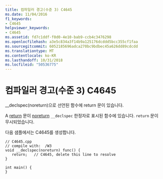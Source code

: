 ```yaml
---
title: 컴파일러 경고(수준 3) C4645
ms.date: 11/04/2016
f1_keywords:
- C4645
helpviewer_keywords:
- C4645
ms.assetid: fd7c1ddf-f0d0-4e10-bab9-ccb4c3476298
ms.openlocfilehash: a3e5c834a3f14b9a125176dcddd5bcc355cf1faa
ms.sourcegitcommit: 6052185696adca270bc9bdbec45a626dd89cdcdd
ms.translationtype: MT
ms.contentlocale: ko-KR
ms.lasthandoff: 10/31/2018
ms.locfileid: "50536775"
---
```

# <a name="compiler-warning-level-3-c4645"></a>컴파일러 경고(수준 3) C4645

__declspec(noreturn)으로 선언된 함수에 return 문이 있습니다.

A [return](../../cpp/return-statement-in-program-termination-cpp.md) 문이 [noreturn](../../cpp/noreturn.md) `__declspec` 한정자로 표시된 함수에 있습니다. `return` 문이 무시되었습니다.

다음 샘플에서는 C4645를 생성합니다.

```
// C4645.cpp
// compile with:  /W3
void __declspec(noreturn) func() {
   return;   // C4645, delete this line to resolve
}

int main() {
}
```